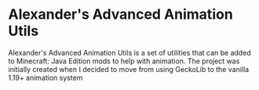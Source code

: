 # Alexander's Advanced Animation Utils

Alexander's Advanced Animation Utils is a set of utilities that can be added to Minecraft: Java Edition mods to help with animation.
The project was initially created when I decided to move from using GeckoLib to the vanilla 1.19+ animation system
